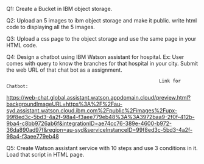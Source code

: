 Q1: Create a Bucket in IBM object storage. 

Q2: Upload an 5 images  to ibm object storage and make it public. write html code to displaying all the 5 images. 

Q3: Upload a css page to the object storage and use the same page in your HTML code.

Q4: Design a chatbot using IBM Watson assistant for hospital. Ex: User comes with query to know the branches for that hospital in your city. Submit the web URL of that chat bot as a assignment. 

                                                            Link for Chatbot:
https://web-chat.global.assistant.watson.appdomain.cloud/preview.html?backgroundImageURL=https%3A%2F%2Fau-syd.assistant.watson.cloud.ibm.com%2Fpublic%2Fimages%2Fupx-99f8ed3c-5bd3-4a2f-98a4-f3aee779eb48%3A%3A3972baa9-2f0f-412b-9ba4-c8bb9726ab6f&integrationID=ae74cc76-389e-4600-b972-36da890ad97f&region=au-syd&serviceInstanceID=99f8ed3c-5bd3-4a2f-98a4-f3aee779eb48

Q5: Create Watson assistant service with 10 steps and use 3 conditions in it. Load that script in HTML page.


